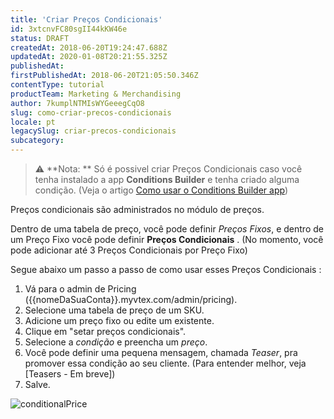 ```yaml
---
title: 'Criar Preços Condicionais'
id: 3xtcnvFC80sgII44kKW46e
status: DRAFT
createdAt: 2018-06-20T19:24:47.688Z
updatedAt: 2020-01-08T20:21:55.325Z
publishedAt: 
firstPublishedAt: 2018-06-20T21:05:50.346Z
contentType: tutorial
productTeam: Marketing & Merchandising
author: 7kumplNTMIsWYGeeegCqO8
slug: como-criar-precos-condicionais
locale: pt
legacySlug: criar-precos-condicionais
subcategory: 
---
```


>⚠️ **Nota: **
> Só é possivel criar Preços Condicionais caso você tenha instalado a app **Conditions Builder** e tenha criado alguma condição. (Veja o artigo [Como usar o Conditions Builder app](http://help.vtex.com/pt/tutorial/como-usar-o-conditions-builder-app))

Preços condicionais são administrados no módulo de preços.

Dentro de uma tabela de preço, você pode definir *Preços Fixos*, e dentro de um Preço Fixo você pode definir __Preços Condicionais__ . (No momento, você pode adicionar até 3 Preços Condicionais por Preço Fixo)

Segue abaixo um passo a passo de como usar esses Preços Condicionais :


1. Vá para o admin de Pricing ({{nomeDaSuaConta}}.myvtex.com/admin/pricing).
2. Selecione uma tabela de preço de um SKU.
3. Adicione um preço fixo ou edite um existente.
4. Clique em "setar preços condicionais".
5. Selecione a *condição* e preencha um *preço*.
6. Você pode definir uma pequena mensagem, chamada *Teaser*, pra promover essa condição ao seu cliente. (Para entender melhor, veja [Teasers - Em breve])
7. Salve.

![conditionalPrice](https://images.ctfassets.net/alneenqid6w5/3HJkZntAaQEOoCywOS2Sqo/09869666842b78db00d1dc0ab94ca965/conditionalPrice.gif)

